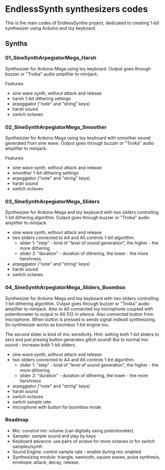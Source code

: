 # EndlessSynth synthesizers codes

This is the main codes of EndlessSynthe project, dedicated to creating 1-bit synthesizer 
using Arduino and toy keyboard.

## Synths

### 01_SineSynthArpegiatorMega_Harsh

Synthesizer for Arduino Mega using toy keyboard. Output goes through buzzer or "Troika" audio amplifier to minijack.

Features:
* sine wave synth, without attack and release
* harsh 1-bit dithering settings
* arpeggiator ("note" and "string" keys)
* harsh sound
* switch octaves



### 02_SineSynthArpegiatorMega_Smoother

Synthesizer for Arduino Mega using toy keyboard with smoother sound
generated from sine wave. Output goes through buzzer or "Troika" audio amplifier to minijack.

Features:
* sine wave synth, without attack and release
* smoother 1-bit dithering settings
* arpeggiator ("note" and "string" keys)
* harsh sound
* switch octaves


### 03_SineSynthArpegiatorMega_Sliders

Synthesizer for Arduino Mega and toy keyboard 
with two sliders controlling 1-bit dithering algorithm. Output goes through buzzer or "Troika" audio amplifier to minijack.

* sine wave synth, without attack and release
* two sliders connected to A4 and A5 controls 1-bit algorithm.
  - slider 1: "step" - kind of "level of sound generation", the higher - the more dithering
  - slider 2: "duration" - duration of dithering, the lower - the more harshness
* arpeggiator ("note" and "string" keys)
* harsh sound
* switch octaves


### 04_SineSynthArpegiatorMega_Sliders_Boombox

Synthesizer for Arduino Mega and toy keyboard 
with two sliders controlling 1-bit dithering algorithm. Output goes through buzzer or "Troika" audio amplifier to minijack.
Also to A0 connected toy microphone coupled with potentiometer to output to A0 512 in silence.
Also connected button from microphone. When button is pressed is sends signal instead synthesizing.
So synthesizer works as boombox 1-bit engine too.

The second slider is kind of mic sensitivity.
Hint: setting both 1-bit sliders to zero and just presing button generates glitch sound!
But to normal mic sound - increase both 1-bit sliders.

* sine wave synth, without attack and release
* two sliders connected to A4 and A5 controls 1-bit algorithm.
  - slider 1: "step" - kind of "level of sound generation", the higher - the more dithering
  - slider 2: "duration" - duration of dithering, the lower - the more harshness
* arpeggiator ("note" and "string" keys)
* harsh sound
* switch octaves
* switch sample rate
* microphone with button for boombox mode

### Roadmap

* Mic: constrol mic volume (can digitally using potentioneter).
* Sampler: sample sound and play by keys
* Keyboard advance: use pairs of octave for more octaves or for switch samples/synth
* Sound Engine: control sample rate - enable during mic enabled
* Synthesizing module: triangle, sawtooth, square waves, pulse synthesis, envelope: attack, decay, release.

